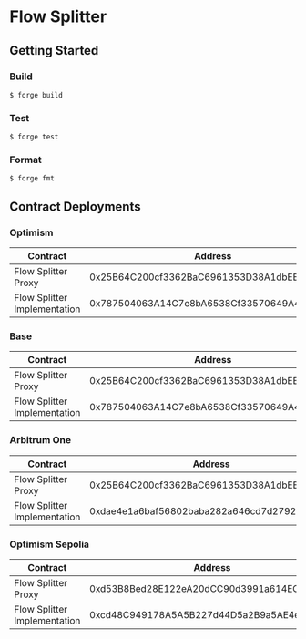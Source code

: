 # Flow Splitter

## Getting Started

### Build

```shell
$ forge build
```

### Test

```shell
$ forge test
```

### Format

```shell
$ forge fmt
```

## Contract Deployments

### Optimism

<table>
<thead>
    <tr>
        <th>Contract</th>
        <th>Address</th>
    </tr>
</thead>
<tbody>
    <tr>
        <td>Flow Splitter Proxy</td>
        <td>0x25B64C200cf3362BaC6961353D38A1dbEB42e60E</td>
    </tr>
    <tr>
        <td>Flow Splitter Implementation</td>
        <td>0x787504063A14C7e8bA6538Cf33570649A499771D</td>
    </tr>
</tbody>
</table>

### Base

<table>
<thead>
    <tr>
        <th>Contract</th>
        <th>Address</th>
    </tr>
</thead>
<tbody>
    <tr>
        <td>Flow Splitter Proxy</td>
        <td>0x25B64C200cf3362BaC6961353D38A1dbEB42e60E</td>
    </tr>
    <tr>
        <td>Flow Splitter Implementation</td>
        <td>0x787504063A14C7e8bA6538Cf33570649A499771D</td>
    </tr>
</tbody>
</table>

### Arbitrum One

<table>
<thead>
    <tr>
        <th>Contract</th>
        <th>Address</th>
    </tr>
</thead>
<tbody>
    <tr>
        <td>Flow Splitter Proxy</td>
        <td>0x25B64C200cf3362BaC6961353D38A1dbEB42e60E</td>
    </tr>
    <tr>
        <td>Flow Splitter Implementation</td>
        <td>0xdae4e1a6baf56802baba282a646cd7d2792b858b</td>
    </tr>
</tbody>
</table>

### Optimism Sepolia

<table>
<thead>
    <tr>
        <th>Contract</th>
        <th>Address</th>
    </tr>
</thead>
<tbody>
    <tr>
        <td>Flow Splitter Proxy</td>
        <td>0xd53B8Bed28E122eA20dCC90d3991a614EC163a21</td>
    </tr>
    <tr>
        <td>Flow Splitter Implementation</td>
        <td>0xcd48C949178A5A5B227d44D5a2B9a5AE4e4E1180</td>
    </tr>
</tbody>
</table>
